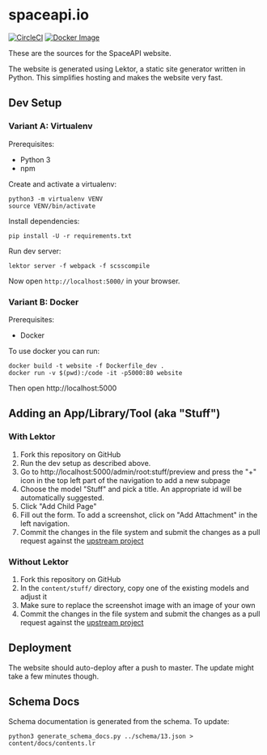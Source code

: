 # spaceapi.io

[![CircleCI][circle-ci-badge]][circle-ci]
[![Docker Image][docker-image-badge]][docker-image]

These are the sources for the SpaceAPI website.

The website is generated using Lektor, a static site generator written in
Python. This simplifies hosting and makes the website very fast.


## Dev Setup

### Variant A: Virtualenv

Prerequisites:

- Python 3
- npm

Create and activate a virtualenv:

    python3 -m virtualenv VENV
    source VENV/bin/activate

Install dependencies:

    pip install -U -r requirements.txt

Run dev server:

    lektor server -f webpack -f scsscompile

Now open `http://localhost:5000/` in your browser.

### Variant B: Docker

Prerequisites:

- Docker

To use docker you can run:

    docker build -t website -f Dockerfile_dev .
    docker run -v $(pwd):/code -it -p5000:80 website

Then open http://localhost:5000


## Adding an App/Library/Tool (aka "Stuff")

### With Lektor

1. Fork this repository on GitHub
2. Run the dev setup as described above.
3. Go to http://localhost:5000/admin/root:stuff/preview and press the "+" icon
   in the top left part of the navigation to add a new subpage
4. Choose the model "Stuff" and pick a title. An appropriate id will be
   automatically suggested.
5. Click "Add Child Page"
6. Fill out the form. To add a screenshot, click on "Add Attachment" in the
   left navigation.
7. Commit the changes in the file system and submit the changes as a pull
   request against the [upstream project](https://github.com/spaceapi/website)

### Without Lektor

1. Fork this repository on GitHub
2. In the `content/stuff/` directory, copy one of the existing models and adjust it
3. Make sure to replace the screenshot image with an image of your own
4. Commit the changes in the file system and submit the changes as a pull
   request against the [upstream project](https://github.com/spaceapi/website)


## Deployment

The website should auto-deploy after a push to master. The update might take a
few minutes though.


## Schema Docs

Schema documentation is generated from the schema. To update:

    python3 generate_schema_docs.py ../schema/13.json > content/docs/contents.lr


<!-- Badges -->
[circle-ci]: https://circleci.com/gh/SpaceApi/website/tree/master
[circle-ci-badge]: https://circleci.com/gh/SpaceApi/website/tree/master.svg?style=shield
[docker-image]: https://hub.docker.com/r/spaceapi/website/
[docker-image-badge]: https://img.shields.io/docker/pulls/spaceapi/website.svg
